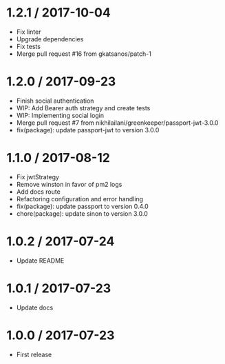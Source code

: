 
1.2.1 / 2017-10-04
==================

  * Fix linter
  * Upgrade dependencies
  * Fix tests
  * Merge pull request #16 from gkatsanos/patch-1

1.2.0 / 2017-09-23
==================

  * Finish social authentication
  * WIP: Add Bearer auth strategy and create tests
  * WIP: Implementing social login
  * Merge pull request #7 from nikhilailani/greenkeeper/passport-jwt-3.0.0
  * fix(package): update passport-jwt to version 3.0.0

1.1.0 / 2017-08-12
==================

  * Fix jwtStrategy
  * Remove winston in favor of pm2 logs
  * Add docs route
  * Refactoring configuration and error handling
  * fix(package): update passport to version 0.4.0
  * chore(package): update sinon to version 3.0.0

1.0.2 / 2017-07-24
==================

  * Update README

1.0.1 / 2017-07-23
==================

  * Update docs

1.0.0 / 2017-07-23
==================

  * First release
